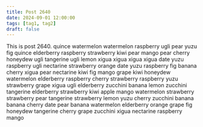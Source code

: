 ```yaml
---
title: Post 2640
date: 2024-09-01 12:00:00
tags: [tag1, tag2]
draft: false
---
```

This is post 2640.
quince
watermelon
watermelon
raspberry
ugli
pear
yuzu
fig
quince
elderberry
raspberry
strawberry
kiwi
pear
mango
pear
cherry
honeydew
ugli
tangerine
ugli
lemon
xigua
xigua
xigua
xigua
date
yuzu
raspberry
ugli
nectarine
strawberry
orange
date
yuzu
raspberry
fig
banana
cherry
xigua
pear
nectarine
kiwi
fig
mango
grape
kiwi
honeydew
watermelon
elderberry
raspberry
cherry
strawberry
raspberry
yuzu
strawberry
grape
xigua
ugli
elderberry
zucchini
banana
lemon
zucchini
tangerine
elderberry
strawberry
kiwi
apple
mango
watermelon
strawberry
strawberry
pear
tangerine
strawberry
lemon
yuzu
cherry
zucchini
banana
banana
cherry
date
pear
banana
watermelon
elderberry
orange
grape
fig
honeydew
tangerine
cherry
grape
zucchini
xigua
nectarine
raspberry
mango
